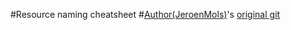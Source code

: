 #Resource naming cheatsheet
#[Author(JeroenMols)](https://github.com/JeroenMols)'s  [original git](https://github.com/JeroenMols/ResourceNamingExample)

